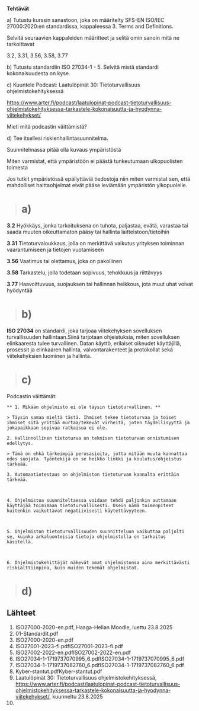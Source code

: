 **Tehtävät**

a) Tutustu kurssin sanastoon, joka on määritelty SFS-EN ISO/IEC 27000:2020:en standardissa, kappaleessa 3. Terms and Definitions.

Selvitä seuraavien kappaleiden määritteet ja selitä omin sanoin mitä ne tarkoittavat 

3.2, 3.31, 3.56, 3.58, 3.77

b) Tutustu standardiin ISO 27034-1 - 5. Selvitä mistä standardi kokonaisuudesta on kyse.

c) Kuuntele Podcast: Laatulöpinät 30: Tietoturvallisuus ohjelmistokehityksessä

 https://www.arter.fi/podcast/laatulopinat-podcast-tietoturvallisuus-ohjelmistokehityksessa-tarkastele-kokonaisuutta-ja-hyodynna-viitekehykset/
 
Mieti mitä podcastin väittämistä?

d) Tee itsellesi riskienhallintasuunnitelma.

Suunnitelmassa pitää olla kuvaus ympäristöstä

Miten varmistat, että ympäristöön ei päästä tunkeutumaan ulkopuolisten toimesta

Jos tutkit ympäristössä epäilyttäviä tiedostoja niin miten varmistat sen, että mahdolliset haittaohjelmat eivät pääse leviämään ympäristön ylkopuolelle.



 ># a)

   **3.2**  Hyökkäys, jonka tarkoituksena on tuhota, paljastaa, evätä, varastaa tai saada muuten oikeuttamaton pääsy tai hallinta laitteistoon/tietoihin

   **3.31** Tietoturvaloukkaus, jolla on merkittävä vaikutus yrityksen toiminnan vaarantumiseen ja tietojen vuotamiseen

   **3.56** Vaatimus tai olettamus, joka on pakollinen

   **3.58** Tarkastelu, jolla todetaan sopivuus, tehokkuus ja riittävyys

   **3.77** Haavoittuvuus, suojauksen tai hallinnan heikkous, jota muut uhat voivat hyödyntää
   

 ># b)

  **ISO 27034** on standardi, joka tarjoaa viitekehyksen sovelluksen turvallisuuden hallintaan.Siinä tarjotaan ohjeistuksia, miten sovelluksen elinkaaresta tulee turvallinen. Datan käyttö, erilaiset oikeudet käyttäjillä, prosessit ja elinkaaren hallinta, valvontarakenteet ja protokollat sekä viitekehyksien luominen ja hallinta.



 ># c)

 Podcastin väittämät:

    ** 1. Mikään ohjelmisto ei ole täysin tietoturvallinen. **

    > Täysin samaa mieltä tästä. Ihmiset tekee tietoturvaa ja toiset ihmiset sitä yrittää murtaa/tekevät virheitä, joten täydellisyyttä ja jokapaikkaan sopivaa ratkaisua ei ole. 
    
    2. Hallinnollinen tietoturva on teknisen tietoturvan onnistumisen edellytys.

    > Tämä on ehkä tärkeimpiä perusasioita, jotta mitään muuta kannattaa edes suojata. Työntekijä on se heikko linkki ja koulutus/ohjeistus tärkeää. 
    
    3. Automaatiotestaus on ohjelmiston tietoturvan kannalta erittäin tärkeää.

    
    
    4. Ohjelmistoa suunniteltaessa voidaan tehdä paljonkin auttamaan käyttäjää toimimaan tietoturvallisesti. Usein nämä toimenpiteet kuitenkin vaikuttavat negatiivisesti käytettävyyteen.

    
    
    5. Ohjelmiston tietoturvallisuuden suunnitteluun vaikuttaa paljolti se, kuinka arkaluonteisia tietoja ohjelmistolla on tarkoitus käsitellä.

    
    
    6. Ohjelmistokehittäjät näkevät omat ohjelmistonsa aina merkittävästi riskialttiimpina, kuin muiden tekemät ohjelmistot.

    
    

 ># d)





  ## Lähteet

  1. ISO27000-2020-en.pdf, Haaga-Helian Moodle, luettu 23.8.2025
  2. 01-Standardit.pdf
  3. ISO27000-2020-en.pdf
  4. ISO27001-2023-fi.pdfISO27001-2023-fi.pdf
  5. ISO27002-2022-en.pdfISO27002-2022-en.pdf
  6. ISO27034-1-1719737070995_6.pdfISO27034-1-1719737070995_6.pdf
  7. ISO27034-1-1719737082760_6.pdfISO27034-1-1719737082760_6.pdf
  8. Kyber-stantut.pdfKyber-stantut.pdf
  9. Laatulöpinät 30: Tietoturvallisuus ohjelmistokehityksessä, https://www.arter.fi/podcast/laatulopinat-podcast-tietoturvallisuus-ohjelmistokehityksessa-tarkastele-kokonaisuutta-ja-hyodynna-viitekehykset/, kuunneltu 23.8.2025
  10. 

